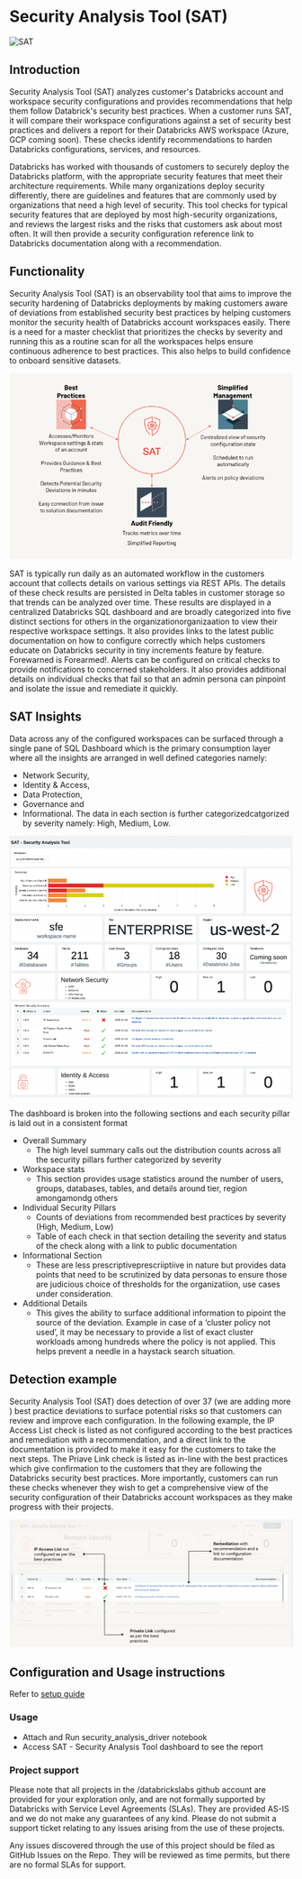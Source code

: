 
# Security Analysis Tool (SAT) 


![SAT](https://github.com/databricks/SecurityAnalysisTool/blob/main/images/sat_icon.jpg)
## Introduction

Security Analysis Tool (SAT) analyzes customer's Databricks account and workspace security configurations and provides recommendations that help them follow Databrick's security best practices. When a customer runs SAT, it will compare their workspace configurations against a set of security best practices and delivers a report for their Databricks AWS workspace (Azure, GCP coming soon). These checks identify recommendations to harden Databricks configurations, services, and resources.

Databricks has worked with thousands of customers to securely deploy the Databricks platform, with the appropriate security features that meet their architecture requirements. While many organizations deploy security differently, there are guidelines and features that are commonly used by organizations that need a high level of security. This tool checks for typical security features that are deployed by most high-security organizations, and reviews the largest risks and the risks that customers ask about most often. It will then provide a security configuration reference link to Databricks documentation along with a recommendation. 

## Functionality
Security Analysis Tool (SAT) is an observability tool that aims to improve the security hardening of Databricks deployments by making customers aware of deviations from established security best practices by helping customers monitor the security health of Databricks account workspaces easily. There is a need for a master checklist that prioritizes the checks by severity and running this as a routine scan for all the workspaces helps ensure continuous adherence to best practices. This also helps to build confidence to onboard sensitive datasets.


![SAT Functionality](./images/sat_functionality.png)

SAT is typically run daily as an automated workflow in the customers account that collects details on various settings via REST APIs. The details of these check results are persisted in Delta tables in customer storage so that trends can be analyzed over time. These results are displayed in a centralized Databricks SQL dashboard and are broadly categorized into five distinct sections for others in the organizationorganizaation to view their respective workspace settings. It also provides links to the latest public documentation on how to configure correctly which helps customers educate on Databricks security in tiny increments feature by feature. Forewarned is Forearmed!. Alerts can be configured on critical checks to provide notifications to concerned stakeholders. It also provides additional details on individual checks that fail so that an admin persona can pinpoint and isolate the issue and remediate it quickly.

## SAT Insights

Data across any of the configured workspaces can be surfaced through a single pane of SQL Dashboard which is the primary consumption layer where all the insights are arranged in well defined categories namely: 
* Network Security,
* Identity & Access, 
* Data Protection, 
* Governance and 
* Informational. 
The data in each section is further categorizedcatgorized by severity namely: High, Medium, Low.

![SAT Insights](./images/sat_dashboard_partial.png)

The dashboard is broken into the following sections and each security pillar is laid out in a consistent format 

* Overall Summary
    * The high level summary calls out the distribution counts across all the security pillars further categorized by severity 
* Workspace stats
    * This section provides usage statistics around the number of users, groups, databases, tables, and details around tier, region amongamondg others
* Individual Security Pillars
    * Counts of deviations from recommended best practices by severity (High, Medium, Low)
    * Table of each check in that section detailing the severity and status of the check along with a link to public documentation
* Informational Section
    * These are less prescriptiveprescriiptiive in nature but provides data points that need to be scrutinized by data personas to ensure those are judicious choice of thresholds for the organizatiion, use cases under consideration.
* Additional Details
    * This gives the ability to surface additional information to pipoint the source of the deviation. Example in case of a ‘cluster policy not used’, it may be necessary to provide a list of exact cluster workloads among hundreds where the policy is not applied. This helps prevent a needle in a haystack search situation.

## Detection example

Security Analysis Tool (SAT) does detection of over 37 (we are adding more ) best practice deviations to surface potential risks so that customers can review and improve each configuration. In the following example, the IP Access List check is listed as not configured according to the best practices and remediation with a recommendation, and a direct link to the documentation is provided to make it easy for the customers to take the next steps. The Priave Link check is listed as in-line with the best practices which give confirmation to the customers that they are following the Databricks security best practices.  More importantly, customers can run these checks whenever they wish to get a comprehensive view of the security configuration of their Databricks account workspaces as they make progress with their projects.  

![SAT Insights](./images/sat_detection_partial.png)

## Configuration and Usage instructions
Refer to [setup guide](./docs/setup.md)  


### Usage
* Attach and Run security_analysis_driver notebook
* Access SAT - Security Analysis Tool dashboard to see the report

### Project support 

Please note that all projects in the /databrickslabs github account are provided for your exploration only, and are not formally supported by Databricks with Service Level Agreements (SLAs). They are provided AS-IS and we do not make any guarantees of any kind. Please do not submit a support ticket relating to any issues arising from the use of these projects.

Any issues discovered through the use of this project should be filed as GitHub Issues on the Repo. They will be reviewed as time permits, but there are no formal SLAs for support. 
